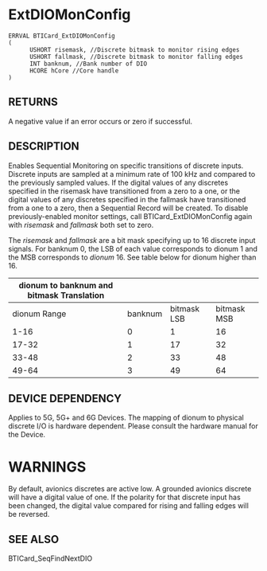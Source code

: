 # **ExtDIOMonConfig**

```
ERRVAL BTICard_ExtDIOMonConfig
(
      USHORT risemask, //Discrete bitmask to monitor rising edges
      USHORT fallmask, //Discrete bitmask to monitor falling edges
      INT banknum, //Bank number of DIO
      HCORE hCore //Core handle
)
```
## **RETURNS**

A negative value if an error occurs or zero if successful.

## **DESCRIPTION**

Enables Sequential Monitoring on specific transitions of discrete inputs. Discrete inputs are sampled at a minimum rate of 100 kHz and compared to the previously sampled values. If the digital values of any discretes specified in the risemask have transitioned from a zero to a one, or the digital values of any discretes specified in the fallmask have transitioned from a one to a zero, then a Sequential Record will be created. To disable previously-enabled monitor settings, call BTICard\_ExtDIOMonConfig again with *risemask* and *fallmask* both set to zero.

The *risemask* and *fallmask* are a bit mask specifying up to 16 discrete input signals. For banknum 0, the LSB of each value corresponds to dionum 1 and the MSB corresponds to *dionum* 16. See table below for dionum higher than 16.

| dionum to banknum and bitmask Translation |         |             |             |
|-------------------------------------------|---------|-------------|-------------|
| dionum Range                              | banknum | bitmask LSB | bitmask MSB |
| 1-16                                      | 0       | 1           | 16          |
| 17-32                                     | 1       | 17          | 32          |
| 33-48                                     | 2       | 33          | 48          |
| 49-64                                     | 3       | 49          | 64          |

## **DEVICE DEPENDENCY**

Applies to 5G, 5G+ and 6G Devices. The mapping of dionum to physical discrete I/O is hardware dependent. Please consult the hardware manual for the Device.

# **WARNINGS**

By default, avionics discretes are active low. A grounded avionics discrete will have a digital value of one. If the polarity for that discrete input has been changed, the digital value compared for rising and falling edges will be reversed.

## **SEE ALSO**

BTICard\_SeqFindNextDIO
